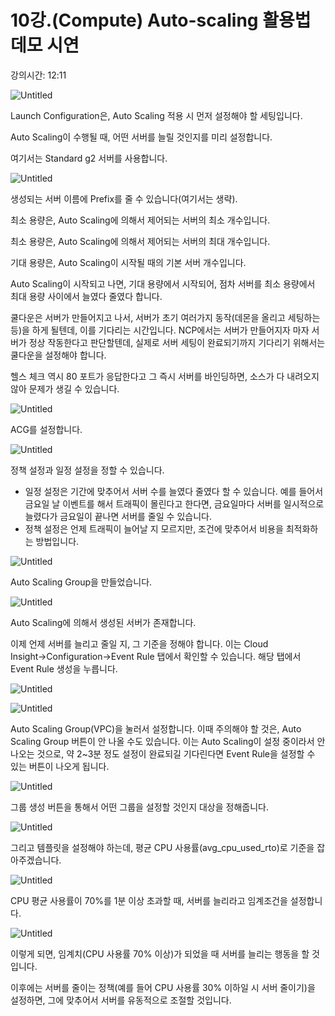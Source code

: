 # 10강.(Compute) Auto-scaling 활용법 데모 시연

강의시간: 12:11

![Untitled](10%E1%84%80%E1%85%A1%E1%86%BC%20(Compute)%20Auto-scaling%20%E1%84%92%E1%85%AA%E1%86%AF%E1%84%8B%E1%85%AD%E1%86%BC%E1%84%87%E1%85%A5%E1%86%B8%20%E1%84%83%E1%85%A6%E1%84%86%E1%85%A9%20%E1%84%89%E1%85%B5%E1%84%8B%E1%85%A7%E1%86%AB%20eccc839767ab45fe83fc8cf3dd844c66/Untitled.png)

Launch Configuration은, Auto Scaling 적용 시 먼저 설정해야 할 세팅입니다.

Auto Scaling이 수행될 때, 어떤 서버를 늘릴 것인지를 미리 설정합니다.

여기서는 Standard g2 서버를 사용합니다.

![Untitled](10%E1%84%80%E1%85%A1%E1%86%BC%20(Compute)%20Auto-scaling%20%E1%84%92%E1%85%AA%E1%86%AF%E1%84%8B%E1%85%AD%E1%86%BC%E1%84%87%E1%85%A5%E1%86%B8%20%E1%84%83%E1%85%A6%E1%84%86%E1%85%A9%20%E1%84%89%E1%85%B5%E1%84%8B%E1%85%A7%E1%86%AB%20eccc839767ab45fe83fc8cf3dd844c66/Untitled%201.png)

생성되는 서버 이름에 Prefix를 줄 수 있습니다(여기서는 생략).

최소 용량은, Auto Scaling에 의해서 제어되는 서버의 최소 개수입니다.

최소 용량은, Auto Scaling에 의해서 제어되는 서버의 최대 개수입니다.

기대 용량은, Auto Scaling이 시작될 때의 기본 서버 개수입니다.

Auto Scaling이 시작되고 나면, 기대 용량에서 시작되어, 점차 서버를 최소 용량에서 최대 용량 사이에서 늘였다 줄였다 합니다.

쿨다운은 서버가 만들어지고 나서, 서버가 초기 여러가지 동작(데몬을 올리고 세팅하는 등)을 하게 될텐데, 이를 기다리는 시간입니다. NCP에서는 서버가 만들어지자 마자 서버가 정상 작동한다고 판단할텐데, 실제로 서버 세팅이 완료되기까지 기다리기 위해서는 쿨다운을 설정해야 합니다.

헬스 체크 역시 80 포트가 응답한다고 그 즉시 서버를 바인딩하면, 소스가 다 내려오지 않아 문제가 생길 수 있습니다.

![Untitled](10%E1%84%80%E1%85%A1%E1%86%BC%20(Compute)%20Auto-scaling%20%E1%84%92%E1%85%AA%E1%86%AF%E1%84%8B%E1%85%AD%E1%86%BC%E1%84%87%E1%85%A5%E1%86%B8%20%E1%84%83%E1%85%A6%E1%84%86%E1%85%A9%20%E1%84%89%E1%85%B5%E1%84%8B%E1%85%A7%E1%86%AB%20eccc839767ab45fe83fc8cf3dd844c66/Untitled%202.png)

ACG를 설정합니다.

![Untitled](10%E1%84%80%E1%85%A1%E1%86%BC%20(Compute)%20Auto-scaling%20%E1%84%92%E1%85%AA%E1%86%AF%E1%84%8B%E1%85%AD%E1%86%BC%E1%84%87%E1%85%A5%E1%86%B8%20%E1%84%83%E1%85%A6%E1%84%86%E1%85%A9%20%E1%84%89%E1%85%B5%E1%84%8B%E1%85%A7%E1%86%AB%20eccc839767ab45fe83fc8cf3dd844c66/Untitled%203.png)

정책 설정과 일정 설정을 정할 수 있습니다.

- 일정 설정은 기간에 맞추어서 서버 수를 늘였다 줄였다 할 수 있습니다. 예를 들어서 금요일 날 이벤트를 해서 트래픽이 몰린다고 한다면, 금요일마다 서버를 일시적으로 늘렸다가 금요일이 끝나면 서버를 줄일 수 있습니다.
- 정책 설정은 언제 트래픽이 늘어날 지 모르지만, 조건에 맞추어서 비용을 최적화하는 방법입니다.

![Untitled](10%E1%84%80%E1%85%A1%E1%86%BC%20(Compute)%20Auto-scaling%20%E1%84%92%E1%85%AA%E1%86%AF%E1%84%8B%E1%85%AD%E1%86%BC%E1%84%87%E1%85%A5%E1%86%B8%20%E1%84%83%E1%85%A6%E1%84%86%E1%85%A9%20%E1%84%89%E1%85%B5%E1%84%8B%E1%85%A7%E1%86%AB%20eccc839767ab45fe83fc8cf3dd844c66/Untitled%204.png)

Auto Scaling Group을 만들었습니다.

![Untitled](10%E1%84%80%E1%85%A1%E1%86%BC%20(Compute)%20Auto-scaling%20%E1%84%92%E1%85%AA%E1%86%AF%E1%84%8B%E1%85%AD%E1%86%BC%E1%84%87%E1%85%A5%E1%86%B8%20%E1%84%83%E1%85%A6%E1%84%86%E1%85%A9%20%E1%84%89%E1%85%B5%E1%84%8B%E1%85%A7%E1%86%AB%20eccc839767ab45fe83fc8cf3dd844c66/Untitled%205.png)

Auto Scaling에 의해서 생성된 서버가 존재합니다.

이제 언제 서버를 늘리고 줄일 지, 그 기준을 정해야 합니다. 이는 Cloud Insight→Configuration→Event Rule 탭에서 확인할 수 있습니다. 해당 탭에서 Event Rule 생성을 누릅니다.

![Untitled](10%E1%84%80%E1%85%A1%E1%86%BC%20(Compute)%20Auto-scaling%20%E1%84%92%E1%85%AA%E1%86%AF%E1%84%8B%E1%85%AD%E1%86%BC%E1%84%87%E1%85%A5%E1%86%B8%20%E1%84%83%E1%85%A6%E1%84%86%E1%85%A9%20%E1%84%89%E1%85%B5%E1%84%8B%E1%85%A7%E1%86%AB%20eccc839767ab45fe83fc8cf3dd844c66/Untitled%206.png)

![Untitled](10%E1%84%80%E1%85%A1%E1%86%BC%20(Compute)%20Auto-scaling%20%E1%84%92%E1%85%AA%E1%86%AF%E1%84%8B%E1%85%AD%E1%86%BC%E1%84%87%E1%85%A5%E1%86%B8%20%E1%84%83%E1%85%A6%E1%84%86%E1%85%A9%20%E1%84%89%E1%85%B5%E1%84%8B%E1%85%A7%E1%86%AB%20eccc839767ab45fe83fc8cf3dd844c66/Untitled%207.png)

Auto Scaling Group(VPC)을 눌러서 설정합니다. 이때 주의해야 할 것은, Auto Scaling Group 버튼이 안 나올 수도 있습니다. 이는 Auto Scaling이 설정 중이라서 안 나오는 것으로, 약 2~3분 정도 설정이 완료되길 기다린다면 Event Rule을 설정할 수 있는 버튼이 나오게 됩니다.

![Untitled](10%E1%84%80%E1%85%A1%E1%86%BC%20(Compute)%20Auto-scaling%20%E1%84%92%E1%85%AA%E1%86%AF%E1%84%8B%E1%85%AD%E1%86%BC%E1%84%87%E1%85%A5%E1%86%B8%20%E1%84%83%E1%85%A6%E1%84%86%E1%85%A9%20%E1%84%89%E1%85%B5%E1%84%8B%E1%85%A7%E1%86%AB%20eccc839767ab45fe83fc8cf3dd844c66/Untitled%208.png)

그룹 생성 버튼을 통해서 어떤 그룹을 설정할 것인지 대상을 정해줍니다.

![Untitled](10%E1%84%80%E1%85%A1%E1%86%BC%20(Compute)%20Auto-scaling%20%E1%84%92%E1%85%AA%E1%86%AF%E1%84%8B%E1%85%AD%E1%86%BC%E1%84%87%E1%85%A5%E1%86%B8%20%E1%84%83%E1%85%A6%E1%84%86%E1%85%A9%20%E1%84%89%E1%85%B5%E1%84%8B%E1%85%A7%E1%86%AB%20eccc839767ab45fe83fc8cf3dd844c66/Untitled%209.png)

그리고 템플릿을 설정해야 하는데, 평균 CPU 사용률(avg_cpu_used_rto)로 기준을 잡아주겠습니다.

![Untitled](10%E1%84%80%E1%85%A1%E1%86%BC%20(Compute)%20Auto-scaling%20%E1%84%92%E1%85%AA%E1%86%AF%E1%84%8B%E1%85%AD%E1%86%BC%E1%84%87%E1%85%A5%E1%86%B8%20%E1%84%83%E1%85%A6%E1%84%86%E1%85%A9%20%E1%84%89%E1%85%B5%E1%84%8B%E1%85%A7%E1%86%AB%20eccc839767ab45fe83fc8cf3dd844c66/Untitled%2010.png)

CPU 평균 사용률이 70%를 1분 이상 초과할 때, 서버를 늘리라고 임계조건을 설정합니다.

![Untitled](10%E1%84%80%E1%85%A1%E1%86%BC%20(Compute)%20Auto-scaling%20%E1%84%92%E1%85%AA%E1%86%AF%E1%84%8B%E1%85%AD%E1%86%BC%E1%84%87%E1%85%A5%E1%86%B8%20%E1%84%83%E1%85%A6%E1%84%86%E1%85%A9%20%E1%84%89%E1%85%B5%E1%84%8B%E1%85%A7%E1%86%AB%20eccc839767ab45fe83fc8cf3dd844c66/Untitled%2011.png)

이렇게 되면, 임계치(CPU 사용률 70% 이상)가 되었을 때 서버를 늘리는 행동을 할 것입니다.

이후에는 서버를 줄이는 정책(예를 들어 CPU 사용률 30% 이하일 시 서버 줄이기)을 설정하면, 그에 맞추어서 서버를 유동적으로 조절할 것입니다.